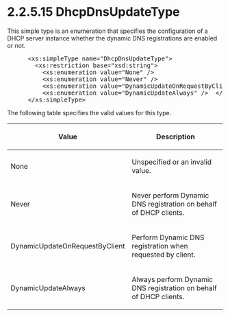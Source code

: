 <html dir="LTR" xmlns:mshelp="http://msdn.microsoft.com/mshelp" xmlns:ddue="http://ddue.schemas.microsoft.com/authoring/2003/5" xmlns:xlink="http://www.w3.org/1999/xlink" xmlns:tool="http://www.microsoft.com/tooltip">
 <body>
 <div id="header">
 <h1 class="heading">2.2.5.15 DhcpDnsUpdateType</h1>
 </div>
 <div id="mainSection">
 <div id="mainBody">
 <div id="allHistory" class="saveHistory"></div>
 <div id="sectionSection0" class="section" name="collapseableSection">
 

<p>This simple type is an enumeration that specifies the
configuration of a DHCP server instance whether the dynamic DNS registrations
are enabled or not.</p>

<dl>
<dd>
<div><pre> &lt;xs:simpleType name=&quot;DhcpDnsUpdateType&quot;&gt;
   &lt;xs:restriction base=&quot;xsd:string&quot;&gt;
     &lt;xs:enumeration value=&quot;None&quot; /&gt;
     &lt;xs:enumeration value=&quot;Never&quot; /&gt;
     &lt;xs:enumeration value=&quot;DynamicUpdateOnRequestByClient&quot; /&gt;
     &lt;xs:enumeration value=&quot;DynamicUpdateAlways&quot; /&gt;  &lt;/xs:restriction&gt;
 &lt;/xs:simpleType&gt;
</pre></div>
</dd></dl>

<p>The following table specifies the valid values for this
type.</p>

<table>
 <thead>
 <tr>
 <th>
 <p>Value</p>
 </th>
 <th>
 <p>Description</p>
 </th>
 </tr>
 </thead>
 <tr>
 <td>
 <p>None</p>
 </td>
 <td>
 <p>Unspecified or an invalid value.</p>
 </td>
 </tr>
 <tr>
 <td>
 <p>Never</p>
 </td>
 <td>
 <p>Never perform Dynamic DNS registration on behalf of
 DHCP clients.</p>
 </td>
 </tr>
 <tr>
 <td>
 <p>DynamicUpdateOnRequestByClient</p>
 </td>
 <td>
 <p>Perform Dynamic DNS registration when requested by
 client.</p>
 </td>
 </tr>
 <tr>
 <td>
 <p>DynamicUpdateAlways</p>
 </td>
 <td>
 <p>Always perform Dynamic DNS registration on behalf of
 DHCP clients.</p>
 </td>
 </tr>
</table>

<p> </p>


 </div>
 </div>
 </div>
 </body>
</html>